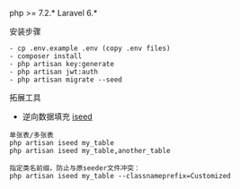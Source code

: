 
php >= 7.2.* Laravel 6.*

安装步骤
~~~
- cp .env.example .env (copy .env files)
- composer install
- php artisan key:generate
- php artisan jwt:auth
- php artisan migrate --seed
~~~

拓展工具
- 逆向数据填充
[iseed](https://github.com/orangehill/iseed)
~~~ 
单张表/多张表
php artisan iseed my_table
php artisan iseed my_table,another_table

指定类名前缀，防止与原seeder文件冲突：
php artisan iseed my_table --classnameprefix=Customized
~~~
